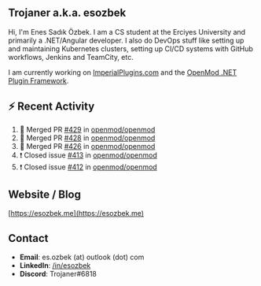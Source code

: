 ##  Trojaner a.k.a. esozbek
Hi, I'm Enes Sadık Özbek. I am a CS student at the Erciyes University and primarily a .NET/Angular developer. I also do DevOps stuff like setting up and maintaining Kubernetes clusters, setting up CI/CD systems with GitHub workflows, Jenkins and TeamCity, etc.

I am currently working on [ImperialPlugins.com](https://imperialplugins.com) and the [OpenMod .NET Plugin Framework](https://github.com/openmod/openmod). 

## :zap: Recent Activity

<!--START_SECTION:activity-->
1. 🎉 Merged PR [#429](https://github.com/openmod/openmod/pull/429) in [openmod/openmod](https://github.com/openmod/openmod)
2. 🎉 Merged PR [#428](https://github.com/openmod/openmod/pull/428) in [openmod/openmod](https://github.com/openmod/openmod)
3. 🎉 Merged PR [#426](https://github.com/openmod/openmod/pull/426) in [openmod/openmod](https://github.com/openmod/openmod)
4. ❗️ Closed issue [#413](https://github.com/openmod/openmod/issues/413) in [openmod/openmod](https://github.com/openmod/openmod)
5. ❗️ Closed issue [#412](https://github.com/openmod/openmod/issues/412) in [openmod/openmod](https://github.com/openmod/openmod)
<!--END_SECTION:activity-->

## Website / Blog
[https://esozbek.me](https://esozbek.me)

## Contact
- **Email**: es.ozbek (at) outlook (dot) com
- **LinkedIn**: [/in/esozbek](https://linkedin.com/in/esozbek)
- **Discord**: Trojaner#6818
